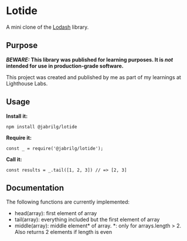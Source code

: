 # Lotide

A mini clone of the [Lodash](https://lodash.com) library.

## Purpose

**_BEWARE:_ This library was published for learning purposes. It is _not_ intended for use in production-grade software.**

This project was created and published by me as part of my learnings at Lighthouse Labs. 

## Usage

**Install it:**

`npm install @jabrilg/lotide`

**Require it:**

`const _ = require('@jabrilg/lotide');`

**Call it:**

`const results = _.tail([1, 2, 3]) // => [2, 3]`

## Documentation

The following functions are currently implemented:

* head(array): first element of array
* tail(array): everything included but the first element of array
* middle(array): middle element* of array. *: only for arrays.length > 2. Also returns 2 elements if length is even